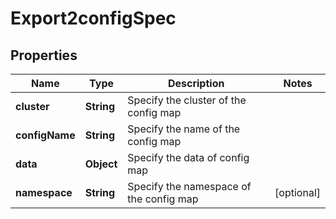 

# Export2configSpec


## Properties

| Name | Type | Description | Notes |
|------------ | ------------- | ------------- | -------------|
|**cluster** | **String** | Specify the cluster of the config map |  |
|**configName** | **String** | Specify the name of the config map |  |
|**data** | **Object** | Specify the data of config map |  |
|**namespace** | **String** | Specify the namespace of the config map |  [optional] |



